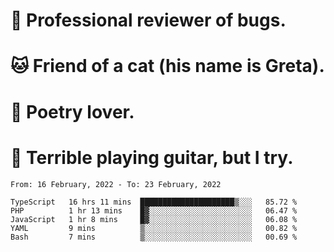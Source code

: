 # 🐛 Professional reviewer of bugs.
# 🐱 Friend of a cat (his name is Greta).
# 📜 Poetry lover.
# 🎸 Terrible playing guitar, but I try.

<!--START_SECTION:waka-->
```text
From: 16 February, 2022 - To: 23 February, 2022

TypeScript   16 hrs 11 mins  █████████████████████▒░░░   85.72 % 
PHP          1 hr 13 mins    █▓░░░░░░░░░░░░░░░░░░░░░░░   06.47 % 
JavaScript   1 hr 8 mins     █▓░░░░░░░░░░░░░░░░░░░░░░░   06.08 % 
YAML         9 mins          ▒░░░░░░░░░░░░░░░░░░░░░░░░   00.82 % 
Bash         7 mins          ▒░░░░░░░░░░░░░░░░░░░░░░░░   00.69 % 
```
<!--END_SECTION:waka-->
